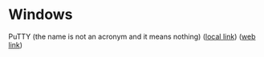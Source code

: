 # __Windows__

PuTTY (the name is not an acronym and it means nothing)
([local link](putty-64bit-0.83-installer.msi)) ([web link](https://www.chiark.greenend.org.uk/~sgtatham/putty/latest.html))
